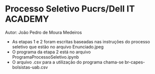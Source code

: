 # Processo Seletivo Pucrs/Dell IT ACADEMY

Autor: João Pedro de Moura Medeiros

- As etapas 1 e 2 foram escritas baseadas nas instruções do processo seletivo que estão no arquivo Enunciado.jpeg
- O programa da etapa 2 está no arquivo ProgramaProcessoSeletivo.ipynb
- O arquivo .csv para a utilização do programa chama-se br-capes-bolsistas-uab.csv

